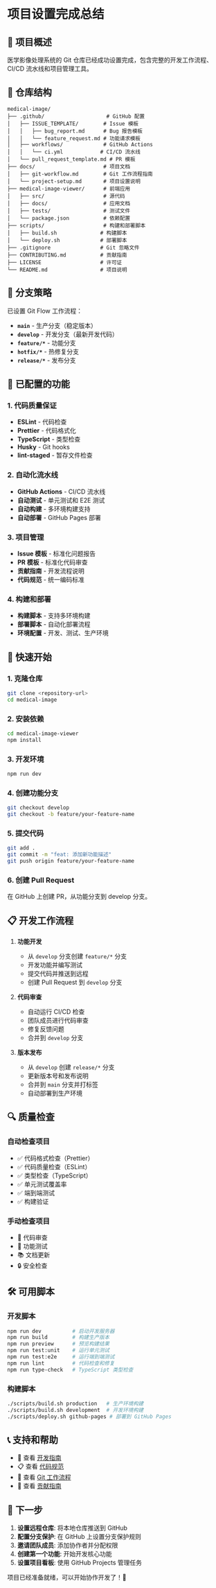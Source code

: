# 项目设置完成总结

## 🎯 项目概述

医学影像处理系统的 Git 仓库已经成功设置完成，包含完整的开发工作流程、CI/CD 流水线和项目管理工具。

## 📁 仓库结构

```
medical-image/
├── .github/                    # GitHub 配置
│   ├── ISSUE_TEMPLATE/        # Issue 模板
│   │   ├── bug_report.md      # Bug 报告模板
│   │   └── feature_request.md # 功能请求模板
│   ├── workflows/             # GitHub Actions
│   │   └── ci.yml            # CI/CD 流水线
│   └── pull_request_template.md # PR 模板
├── docs/                      # 项目文档
│   ├── git-workflow.md        # Git 工作流程指南
│   └── project-setup.md       # 项目设置说明
├── medical-image-viewer/      # 前端应用
│   ├── src/                   # 源代码
│   ├── docs/                  # 应用文档
│   ├── tests/                 # 测试文件
│   └── package.json           # 依赖配置
├── scripts/                   # 构建和部署脚本
│   ├── build.sh              # 构建脚本
│   └── deploy.sh             # 部署脚本
├── .gitignore                # Git 忽略文件
├── CONTRIBUTING.md           # 贡献指南
├── LICENSE                   # 许可证
└── README.md                 # 项目说明
```

## 🌳 分支策略

已设置 Git Flow 工作流程：

- **`main`** - 生产分支（稳定版本）
- **`develop`** - 开发分支（最新开发代码）
- **`feature/*`** - 功能分支
- **`hotfix/*`** - 热修复分支
- **`release/*`** - 发布分支

## 🔧 已配置的功能

### 1. 代码质量保证

- **ESLint** - 代码检查
- **Prettier** - 代码格式化
- **TypeScript** - 类型检查
- **Husky** - Git hooks
- **lint-staged** - 暂存文件检查

### 2. 自动化流水线

- **GitHub Actions** - CI/CD 流水线
- **自动测试** - 单元测试和 E2E 测试
- **自动构建** - 多环境构建支持
- **自动部署** - GitHub Pages 部署

### 3. 项目管理

- **Issue 模板** - 标准化问题报告
- **PR 模板** - 标准化代码审查
- **贡献指南** - 开发流程说明
- **代码规范** - 统一编码标准

### 4. 构建和部署

- **构建脚本** - 支持多环境构建
- **部署脚本** - 自动化部署流程
- **环境配置** - 开发、测试、生产环境

## 🚀 快速开始

### 1. 克隆仓库

```bash
git clone <repository-url>
cd medical-image
```

### 2. 安装依赖

```bash
cd medical-image-viewer
npm install
```

### 3. 开发环境

```bash
npm run dev
```

### 4. 创建功能分支

```bash
git checkout develop
git checkout -b feature/your-feature-name
```

### 5. 提交代码

```bash
git add .
git commit -m "feat: 添加新功能描述"
git push origin feature/your-feature-name
```

### 6. 创建 Pull Request

在 GitHub 上创建 PR，从功能分支到 develop 分支。

## 📋 开发工作流程

1. **功能开发**
   - 从 `develop` 分支创建 `feature/*` 分支
   - 开发功能并编写测试
   - 提交代码并推送到远程
   - 创建 Pull Request 到 `develop` 分支

2. **代码审查**
   - 自动运行 CI/CD 检查
   - 团队成员进行代码审查
   - 修复反馈问题
   - 合并到 `develop` 分支

3. **版本发布**
   - 从 `develop` 创建 `release/*` 分支
   - 更新版本号和发布说明
   - 合并到 `main` 分支并打标签
   - 自动部署到生产环境

## 🔍 质量检查

### 自动检查项目

- ✅ 代码格式检查（Prettier）
- ✅ 代码质量检查（ESLint）
- ✅ 类型检查（TypeScript）
- ✅ 单元测试覆盖率
- ✅ 端到端测试
- ✅ 构建验证

### 手动检查项目

- 📝 代码审查
- 🧪 功能测试
- 📚 文档更新
- 🔒 安全检查

## 🛠️ 可用脚本

### 开发脚本

```bash
npm run dev          # 启动开发服务器
npm run build        # 构建生产版本
npm run preview      # 预览构建结果
npm run test:unit    # 运行单元测试
npm run test:e2e     # 运行端到端测试
npm run lint         # 代码检查和修复
npm run type-check   # TypeScript 类型检查
```

### 构建脚本

```bash
./scripts/build.sh production   # 生产环境构建
./scripts/build.sh development  # 开发环境构建
./scripts/deploy.sh github-pages # 部署到 GitHub Pages
```

## 📞 支持和帮助

- 📖 查看 [开发指南](../medical-image-viewer/docs/开发指南.md)
- 📋 查看 [代码规范](../medical-image-viewer/docs/代码规范.md)
- 🔄 查看 [Git 工作流程](./git-workflow.md)
- 🤝 查看 [贡献指南](../CONTRIBUTING.md)

## 🎉 下一步

1. **设置远程仓库**: 将本地仓库推送到 GitHub
2. **配置分支保护**: 在 GitHub 上设置分支保护规则
3. **邀请团队成员**: 添加协作者并分配权限
4. **创建第一个功能**: 开始开发核心功能
5. **设置项目看板**: 使用 GitHub Projects 管理任务

项目已经准备就绪，可以开始协作开发了！🚀
